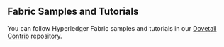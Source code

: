 ## Fabric Samples and Tutorials

You can follow Hyperledger Fabric samples and tutorials in our [Dovetail Contrib](https://github.com/TIBCOSoftware/dovetail-contrib/tree/develop/hyperledger-fabric#getting-started) repository.



